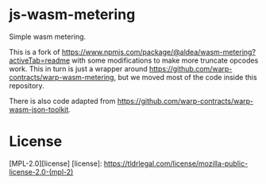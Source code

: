 # js-wasm-metering

Simple wasm metering.

This is a fork of https://www.npmjs.com/package/@aldea/wasm-metering?activeTab=readme with some modifications to make more truncate opcodes work. This in turn is just a wrapper around https://github.com/warp-contracts/warp-wasm-metering, but we moved most of the code inside this repository.

There is also code adapted from https://github.com/warp-contracts/warp-wasm-json-toolkit.

# License

[MPL-2.0][license]
[license]: https://tldrlegal.com/license/mozilla-public-license-2.0-(mpl-2)